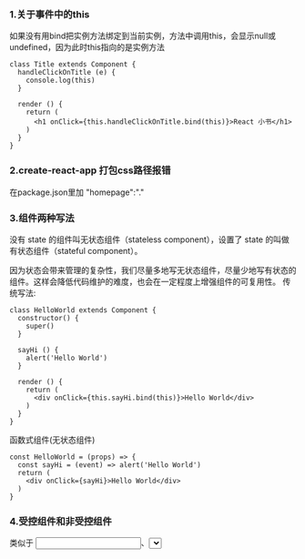 ### 1.关于事件中的this
如果没有用bind把实例方法绑定到当前实例，方法中调用this，会显示null或undefined，因为此时this指向的是实例方法
```
class Title extends Component {
  handleClickOnTitle (e) {
    console.log(this)
  }

  render () {
    return (
      <h1 onClick={this.handleClickOnTitle.bind(this)}>React 小书</h1>
    )
  }
}
```
### 2.create-react-app 打包css路径报错
在package.json里加 "homepage":"." 
### 3.组件两种写法
没有 state 的组件叫无状态组件（stateless component），设置了 state 的叫做有状态组件（stateful component）。

因为状态会带来管理的复杂性，我们尽量多地写无状态组件，尽量少地写有状态的组件。这样会降低代码维护的难度，也会在一定程度上增强组件的可复用性。
传统写法:
```
class HelloWorld extends Component {
  constructor() {
    super()
  }

  sayHi () {
    alert('Hello World')
  }

  render () {
    return (
      <div onClick={this.sayHi.bind(this)}>Hello World</div>
    )
  }
}
```
函数式组件(无状态组件)
```
const HelloWorld = (props) => {
  const sayHi = (event) => alert('Hello World')
  return (
    <div onClick={sayHi}>Hello World</div>
  )
}
```
### 4.受控组件和非受控组件
类似于 <input />、<select />、<textarea> 这些元素的 value 值被 React.js 所控制、渲染的组件，在 React.js 当中被称为受控组件（Controlled Component）。对于用户可输入的控件，一般都可以让它们成为受控组件，这是 React.js 所推崇的做法。
```
class CommentInput extends Component {
  constructor () {
    super()
    this.state = {
      username: '',
      content: ''
    }
  }
  
    handleUsernameChange (event) {
    this.setState({
      username: event.target.value
    })
  }
  
   handleContentChange (event) {
    this.setState({
      content: event.target.value
    })
  }
  
  render(){
      return(
      
        <div className='comment-field'>
          <span className='comment-field-name'>用户名：</span>
          <div className='comment-field-input'>
            <input value={this.state.username}
            onChange={this.handleUsernameChange.bind(this)} />
          </div>
        </div>
        <div className='comment-field'>
          <span className='comment-field-name'>评论内容：</span>
          <div className='comment-field-input'>
            <textarea value={this.state.content} 
            onChange={this.handleContentChange.bind(this)}
            />
          </div>
        </div>
      
      
      )
  }
}


```
另外还有非受控组件，这里暂时不提及。
delivery_management_commodity_library_library